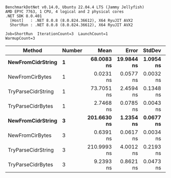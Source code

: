 ```

BenchmarkDotNet v0.14.0, Ubuntu 22.04.4 LTS (Jammy Jellyfish)
AMD EPYC 7763, 1 CPU, 4 logical and 2 physical cores
.NET SDK 8.0.401
  [Host]   : .NET 8.0.8 (8.0.824.36612), X64 RyuJIT AVX2
  ShortRun : .NET 8.0.8 (8.0.824.36612), X64 RyuJIT AVX2

Job=ShortRun  IterationCount=3  LaunchCount=1  
WarmupCount=3  

```
| Method             | Number | Mean        | Error      | StdDev    | Min         | Max         | Allocated |
|------------------- |------- |------------:|-----------:|----------:|------------:|------------:|----------:|
| **NewFromCidrString**  | **1**      |  **68.0083 ns** | **19.9844 ns** | **1.0954 ns** |  **67.3611 ns** |  **69.2730 ns** |         **-** |
| NewFromCirBytes    | 1      |   0.0231 ns |  0.0577 ns | 0.0032 ns |   0.0209 ns |   0.0267 ns |         - |
| TryParseCidrString | 1      |  73.7051 ns |  2.4594 ns | 0.1348 ns |  73.5532 ns |  73.8103 ns |         - |
| TryParseCidrBytes  | 1      |   2.7468 ns |  0.0785 ns | 0.0043 ns |   2.7435 ns |   2.7517 ns |         - |
| **NewFromCidrString**  | **3**      | **201.6630 ns** |  **1.2354 ns** | **0.0677 ns** | **201.5966 ns** | **201.7320 ns** |         **-** |
| NewFromCirBytes    | 3      |   0.6391 ns |  0.0617 ns | 0.0034 ns |   0.6361 ns |   0.6428 ns |         - |
| TryParseCidrString | 3      | 210.9993 ns |  4.0012 ns | 0.2193 ns | 210.8613 ns | 211.2522 ns |         - |
| TryParseCidrBytes  | 3      |   9.2393 ns |  0.8621 ns | 0.0473 ns |   9.1868 ns |   9.2786 ns |         - |
